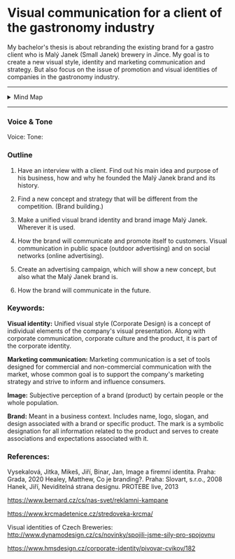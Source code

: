 # Visual communication for a client of the gastronomy industry #

My bachelor's thesis is about rebranding the existing brand for a gastro client who is Malý Janek (Small Janek) brewery in Jince. My goal is to create a new visual style, identity and marketing communication and strategy. But also focus on the issue of promotion and visual identities of companies in the gastronomy industry.

---
<details>
  <summary>Mind Map</summary>

![](/img/thesis-mind-map.jpg)
</details>

---

### Voice & Tone ###
Voice: 
Tone: 

### Outline ###
1. Have an interview with a client. Find out his main idea and purpose of his business, how and why he founded the Malý Janek brand and its history.

2. Find a new concept and strategy that will be different from the competition. (Brand building.)

3. Make a unified visual brand identity and brand image Malý Janek. Wherever it is used.

4. How the brand will communicate and promote itself to customers.
Visual communication in public space (outdoor advertising) and on social networks (online advertising).

5. Create an advertising campaign, which will show a new concept, but also what the Malý Janek brand is.

6. How the brand will communicate in the future.

### Keywords: ###

**Visual identity:** Unified visual style (Corporate Design) is a concept of individual elements of the company's visual presentation. Along with corporate communication, corporate culture and the product, it is part of the corporate identity.

**Marketing communication:** Marketing communication is a set of tools designed for commercial and non-commercial communication with the market, whose common goal is to support the company's marketing strategy and strive to inform and influence consumers.

**Image:** Subjective perception of a brand (product) by certain people or the whole population.

**Brand:** Meant in a business context. Includes name, logo, slogan, and design associated with a brand or specific product. The mark is a symbolic designation for all information related to the product and serves to create associations and expectations associated with it.

### References: ###
Vysekalová, Jitka, Mikeš, Jiří, Binar, Jan, Image a firemní identita. Praha: Grada, 2020 
Healey, Matthew, Co je branding?. Praha: Slovart, s.r.o., 2008 
Hanek, Jiří, Neviditelná strana designu. PROTEBE live, 2013 

https://www.bernard.cz/cs/nas-svet/reklamni-kampane

https://www.krcmadetenice.cz/stredoveka-krcma/

Visual identities of Czech Breweries:
http://www.dynamodesign.cz/cs/novinky/spojili-jsme-sily-pro-spojovnu

https://www.hmsdesign.cz/corporate-identity/pivovar-cvikov/182







